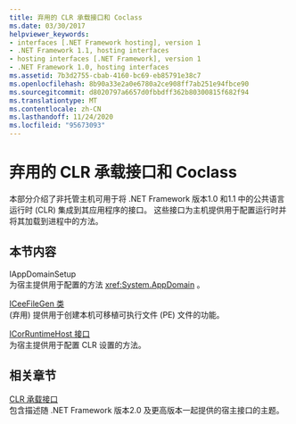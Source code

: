 ```yaml
---
title: 弃用的 CLR 承载接口和 Coclass
ms.date: 03/30/2017
helpviewer_keywords:
- interfaces [.NET Framework hosting], version 1
- .NET Framework 1.1, hosting interfaces
- hosting interfaces [.NET Framework], version 1
- .NET Framework 1.0, hosting interfaces
ms.assetid: 7b3d2755-cbab-4160-bc69-eb85791e38c7
ms.openlocfilehash: 8b90a33e2a0e6780a2ce908ff7ab251e94fbce90
ms.sourcegitcommit: d8020797a6657d0fbbdff362b80300815f682f94
ms.translationtype: MT
ms.contentlocale: zh-CN
ms.lasthandoff: 11/24/2020
ms.locfileid: "95673093"
---
```

# <a name="deprecated-clr-hosting-interfaces-and-coclasses"></a>弃用的 CLR 承载接口和 Coclass

本部分介绍了非托管主机可用于将 .NET Framework 版本1.0 和1.1 中的公共语言运行时 (CLR) 集成到其应用程序的接口。 这些接口为主机提供用于配置运行时并将其加载到进程中的方法。  
  
## <a name="in-this-section"></a>本节内容  

 IAppDomainSetup  
 为宿主提供用于配置的方法 <xref:System.AppDomain> 。  
  
 [ICeeFileGen 类](iceefilegen-class.md)  
  (弃用) 提供用于创建本机可移植可执行文件 (PE) 文件的功能。  
  
 [ICorRuntimeHost 接口](icorruntimehost-interface.md)  
 为宿主提供用于配置 CLR 设置的方法。  
  
## <a name="related-sections"></a>相关章节  

 [CLR 承载接口](clr-hosting-interfaces.md)  
 包含描述随 .NET Framework 版本2.0 及更高版本一起提供的宿主接口的主题。
